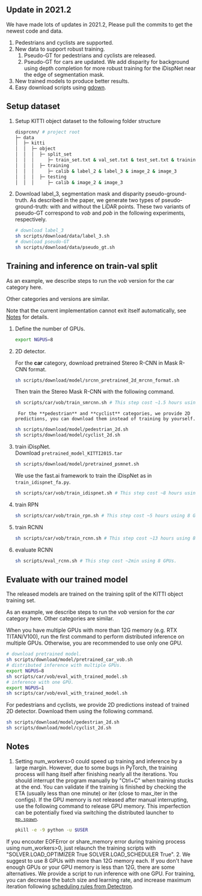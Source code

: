 

## Update in 2021.2

We have made lots of updates in 2021.2, Please pull the commits to get the newest code and data.

1. Pedestrians and cyclists are supported.
2. New data to support robust training.
   1. Pseudo-GT for pedestrians and cyclists are released.
   2. Pseudo-GT for cars are updated. We add disparity for background using depth completion for more robust training for the iDispNet near the edge of segmentation mask.
3. New trained models to produce better results.
4. Easy download scripts using [gdown](https://github.com/wkentaro/gdown).

## Setup dataset

1. Setup KITTI object dataset to the following folder structure
   ```bash
   disprcnn/ # project root
   ├─ data
   │  ├─ kitti
   │  │  ├─ object
   │  │  │  ├─ split_set
   │  │  │     ├─ train_set.txt & val_set.txt & test_set.txt & training_set.txt(same as train.txt) # todo
   │  │  │  ├─ training
   │  │  │     ├─ calib & label_2 & label_3 & image_2 & image_3
   │  │  │  ├─ testing
   │  │  │     ├─ calib & image_2 & image_3
   ```
2. Download label_3, segmentation mask and disparity pseudo-ground-truth.
As described in the paper, we generate two types of pseudo-ground-truth: with and without the LiDAR points. These two variants of pseudo-GT correspond to *vob* and *pob* in the following experiments, respectively.
  
   ```bash
   # download label_3 
   sh scripts/download/data/label_3.sh
   # download pseudo-GT
   sh scripts/download/data/pseudo_gt.sh
   ```
## Training and inference on train-val split

As an example, we describe steps to run the *vob* version for the car category here.

Other categories and versions are similar.

Note that the current implementation cannot exit itself automatically, see [Notes](#Notes) for details.

1. Define the number of GPUs.
  
    ```bash
    export NGPUS=8
    ```
    
2. 2D detector.<br>
  
    For the **car** category, download pretrained Stereo R-CNN in Mask R-CNN format.
	
    ```bash
	sh scripts/download/model/srcnn_pretrained_2d_mrcnn_format.sh
    ```
    
    Then train the Stereo Mask R-CNN with the following command.

    ```bash
	sh scripts/car/vob/train_smrcnn.sh # This step cost ~1.5 hours using 4 GPUs.
    ```

		For the **pedestrian** and **cyclist** categories, we provide 2D predictions, you can download them instead of training by yourself.

    ```bash
	sh scripts/download/model/pedestrian_2d.sh
	sh scripts/download/model/cyclist_2d.sh
    ```

3. train iDispNet.<br>
   Download `pretrained_model_KITTI2015.tar`
   
   ```bash
   sh scripts/download/model/pretrained_psmnet.sh
   ```
   
   We use the fast.ai framework to train the iDispNet as in `train_idispnet_fa.py`. 

   ```bash
   sh scripts/car/vob/train_idispnet.sh # This step cost ~8 hours using 8 GPUs.
   ```

4. train RPN
   ```bash
   sh scripts/car/vob/train_rpn.sh # This step cost ~5 hours using 8 GPUs.
   ```


5. train RCNN
   ```bash
   sh scripts/car/vob/train_rcnn.sh # This step cost ~13 hours using 8 GPUs.
   ```


6. evaluate RCNN
   ```bash
   sh scripts/eval_rcnn.sh # This step cost ~2min using 8 GPUs.
   ```


## Evaluate with our trained model

The released models are trained on the training split of the KITTI object training set.

As an example, we describe steps to run the *vob* version for the *car* category here. Other categories are similar.

When you have multiple GPUs with more than 12G memory (e.g. RTX TITAN/V100), run the first command to perform distributed inference on multiple GPUs. Otherwise, you are recommended to use only one GPU.

   ```bash
   # download pretrained model.
   sh scripts/download/model/pretrained_car_vob.sh
   # distributed inference with multiple GPUs.
   export NGPUS=8
   sh scripts/car/vob/eval_with_trained_model.sh
   # inference with one GPU.
   export NGPUS=1
   sh scripts/car/vob/eval_with_trained_model.sh
   ```

For pedestrians and cyclists, we provide 2D predictions instead of trained 2D detector. Download them using the following command.

   ```bash
   sh scripts/download/model/pedestrian_2d.sh 
   sh scripts/download/model/cyclist_2d.sh
   ```

## Notes

1. Setting num_workers>0 could speed up training and inference by a large margin. However, due to some bugs in PyTorch, the training process will hang itself after finishing nearly all the iterations. You should interrupt the program manually by "Ctrl+C" when training stucks at the end. You can validate if the training is finished by checking the ETA (usually less than one minute) or iter (close to max_iter in the configs). If the GPU memory is not released after manual interrupting, use the following command to release GPU memory. This imperfection can be potentially fixed via switching the distributed launcher to [`mp.spawn`](https://github.com/facebookresearch/detectron2/blob/master/detectron2/engine/launch.py#L45).

   ```bash
   pkill -e -9 python -u $USER
   ```
If you encouter EOFError or share_memory error during training process using num_workers>0, just relaunch the training scripts with "SOLVER.LOAD_OPTIMIZER True SOLVER.LOAD_SCHEDULER True".
2. We suggest to use 8 GPUs with more than 12G memory each. If you don't have enough GPUs or your GPU memory is less than 12G, there are some alternatives. We provide a script to run inference with one GPU. For training, you can decrease the batch size and learning rate, and increase maximum iteration following [scheduling rules from Detectron](https://github.com/facebookresearch/Detectron/blob/master/configs/getting_started/tutorial_1gpu_e2e_faster_rcnn_R-50-FPN.yaml#L14-L30).

